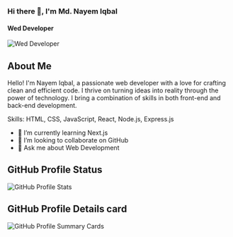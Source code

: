 ### Hi there 👋, I'm Md. Nayem Iqbal
#### Wed Developer
![Wed Developer](https://i.ibb.co/pzRryXY/Black-Modern-Vlogger-You-Tube-Banner.png)


## About Me
Hello! I'm Nayem Iqbal, a passionate web developer with a love for crafting clean and efficient code. I thrive on turning ideas into reality through the power of technology. I bring a combination of skills in both front-end and back-end development.

Skills:  HTML, CSS, JavaScript, React, Node.js, Express.js


  - 🌱 I’m currently learning Next.js 
  - 👯 I’m looking to collaborate on GitHub 
  - 💬 Ask me about Web Development


 ## GitHub Profile Status

 ![GitHub Profile Stats](http://github-profile-summary-cards.vercel.app/api/cards/stats?username=123naim&theme=radical)


  ## GitHub Profile Details card
  
 ![GitHub Profile Summary Cards](http://github-profile-summary-cards.vercel.app/api/cards/profile-details?username=123naim&theme=radical)




